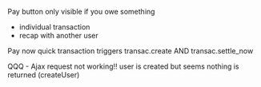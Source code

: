 Pay button only visible if you owe something 
  - individual transaction
  - recap with another user

Pay now quick transaction triggers transac.create AND transac.settle_now


QQQ - Ajax request not working!! user is created but seems nothing is returned   (createUser)

